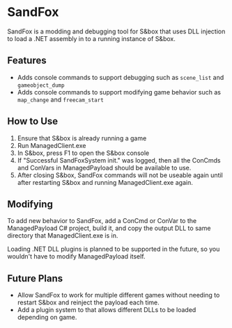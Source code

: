 # SandFox
SandFox is a modding and debugging tool for S&box that uses DLL injection to load a .NET assembly in to a running instance of S&box.

## Features
- Adds console commands to support debugging such as `scene_list` and `gameobject_dump`
- Adds console commands to support modifying game behavior such as `map_change` and `freecam_start`

## How to Use
1. Ensure that S&box is already running a game
2. Run ManagedClient.exe
3. In S&box, press F1 to open the S&box console
4. If "Successful SandFoxSystem init." was logged, then all the ConCmds and ConVars in ManagedPayload should be available to use.
5. After closing S&box, SandFox commands will not be useable again until after restarting S&box and running ManagedClient.exe again.

## Modifying
To add new behavior to SandFox, add a ConCmd or ConVar to the ManagedPayload C# project, build it, and copy the output DLL to same directory 
that ManagedClient.exe is in. 

Loading .NET DLL plugins is planned to be supported in the future, so you wouldn't have to modify ManagedPayload itself.

## Future Plans
- Allow SandFox to work for multiple different games without needing to restart S&box and reinject the payload each time.
- Add a plugin system to that allows different DLLs to be loaded depending on game.
